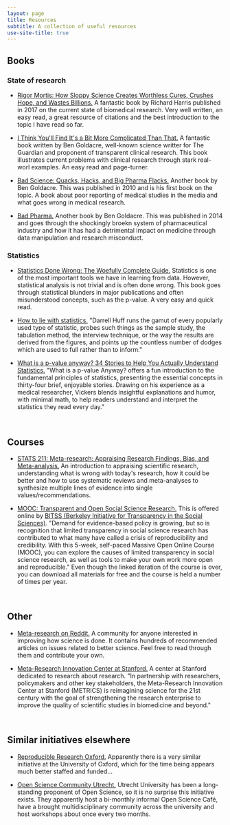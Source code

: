 ```yaml
---
layout: page
title: Resources
subtitle: A collection of useful resources
use-site-title: true
---
```

## Books

### State of research

* [Rigor Mortis: How Sloppy Science Creates Worthless Cures, Crushes Hope, and Wastes Billions.](https://smile.amazon.com/Rigor-Mortis-Science-Worthless-Billions/dp/154164414X/) A fantastic book by Richard Harris published in 2017 on the current state of biomedical research. Very well written, an easy read, a great resource of citations and the best introduction to the topic I have read so far.

* [I Think You'll Find It's a Bit More Complicated Than That.](https://smile.amazon.com/Think-Youll-Find-More-Complicated/dp/0007462484/) A fantastic book written by Ben Goldacre, well-known science writter for The Guardian and proponent of transparent clinical research. This book illustrates current problems with clinical research through stark real-worl examples. An easy read and page-turner.

* [Bad Science: Quacks, Hacks, and Big Pharma Flacks.](https://smile.amazon.com/Bad-Science-Quacks-Pharma-Flacks/dp/0865479186/) Another book by Ben Goldacre. This was published in 2010 and is his first book on the topic. A book about poor reporting of medical studies in the media and what goes wrong in medical research.

* [Bad Pharma.](https://smile.amazon.com/Bad-Pharma-Companies-Mislead-Patients/dp/0865478066/) Another book by Ben Goldacre. This was published in 2014 and goes through the shockingly broekn system of pharmaceutical industry and how it has had a detrimental impact on medicine through data manipulation and research misconduct.

### Statistics

* [Statistics Done Wrong: The Woefully Complete Guide.](https://smile.amazon.com/Statistics-Done-Wrong-Woefully-Complete/dp/1593276206/) Statistics is one of the most important tools we have in learning from data. However, statistical analysis is not trivial and is often done wrong. This book goes through statistical blunders in major publications and often misunderstood concepts, such as the p-value. A very easy and quick read.

* [How to lie with statistics.](https://smile.amazon.com/How-Lie-Statistics-Darrell-Huff/dp/0393310728/) "Darrell Huff runs the gamut of every popularly used type of statistic, probes such things as the sample study, the tabulation method, the interview technique, or the way the results are derived from the figures, and points up the countless number of dodges which are used to full rather than to inform."

* [What is a p-value anyway? 34 Stories to Help You Actually Understand Statistics.](https://smile.amazon.com/p-value-Stories-Actually-Understand-Statistics/dp/0321629302) "What is a p-value Anyway? offers a fun introduction to the fundamental principles of statistics, presenting the essential concepts in thirty-four brief, enjoyable stories. Drawing on his experience as a medical researcher, Vickers blends insightful explanations and humor, with minimal math, to help readers understand and interpret the statistics they read every day."

<br>

## Courses

* [STATS 211: Meta-research: Appraising Research Findings, Bias, and Meta-analysis.](http://explorecourses.stanford.edu/search?view=catalog&q=STATS211) An introduction to appraising scientific research, understanding what is wrong with today's research, how it could be better and how to use systematic reviews and meta-analyses to synthesize multiple lines of evidence into single values/recommendations.

* [MOOC: Transparent and Open Social Science Research.](https://www.bitss.org/events/mooc-transparent-and-open-social-science-research-2/) This is offered online by [BITSS (Berkeley Initiative for Transparency in the Social Sciences)](https://www.bitss.org/). "Demand for evidence-based policy is growing, but so is recognition that limited transparency in social science research has contributed to what many have called a crisis of reproducibility and credibility. With this 5-week, self-paced Massive Open Online Course (MOOC), you can explore the causes of limited transparency in social science research, as well as tools to make your own work more open and reproducible." Even though the linked iteration of the course is over, you can download all materials for free and the course is held a number of times per year.

<br>

## Other

* [Meta-research on Reddit.](https://www.reddit.com/r/metaresearch/) A community for anyone interested in improving how science is done. It contains hundreds of recommended articles on issues related to better science. Feel free to read through them and contribute your own.

* [Meta-Research Innovation Center at Stanford.](https://metrics.stanford.edu/) A center at Stanford dedicated to research about research. "In partnership with researchers, policymakers and other key stakeholders, the Meta-Research Innovation Center at Stanford (METRICS) is reimagining science for the 21st century with the goal of strengthening the research enterprise to improve the quality of scientific studies in biomedicine and beyond."

<br>

## Similar initiatives elsewhere

* [Reproducible Research Oxford.](https://rroxford.github.io/) Apparently there is a very similar initiative at the University of Oxford, which for the time being appears much better staffed and funded...

* [Open Science Community Utrecht.](https://openscience-utrecht.com/) Utrecht University has been a long-standing proponent of Open Science, so it is no surprise this initiative exists. They apparently host a bi-monthly informal Open Science Café, have a brought multidisciplinary community across the university and host workshops about once every two months.
